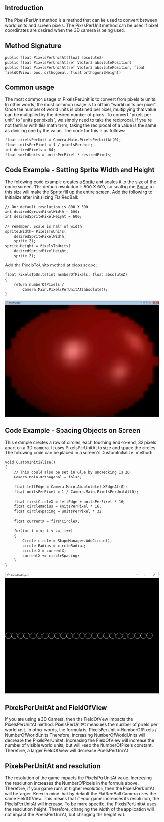 ## Introduction

The PixelsPerUnit method is a method that can be used to convert between world units and screen pixels. The PixesPerUnit method can be used if pixel coordinates are desired when the 3D camera is being used.

## Method Signature

    public float PixelsPerUnitAt(float absoluteZ)
    public float PixelsPerUnitAt(ref Vector3 absolutePosition)
    public float PixelsPerUnitAt(ref Vector3 absolutePosition, float fieldOfView, bool orthogonal, float orthogonalHeight)

## Common usage

The most common usage of PixelsPerUnit is to convert from pixels to units. In other words, the most common usage is to obtain "world units per pixel". Once the number of world units is obtained per pixel, multiplying that value can be multiplied by the desired number of pixels. To convert "pixels per unit" to "units per pixels", we simply need to take the reciprocal. If you're not familiar with this math term, taking the reciprocal of a value is the same as dividing one by the value. The code for this is as follows:

    float pixelsPerUnit = Camera.Main.PixelsPerUnitAt(0);
    float unitsPerPixel = 1 / pixelsPerUnit;
    int desiredPixels = 64;
    float worldUnits = unitsPerPixel * desiredPixels;

## Code Example - Setting Sprite Width and Height

The following code example creates a [Sprite](/frb/docs/index.php?title=Sprite.md "Sprite") and scales it to the size of the entire screen. The default resolution is 800 X 600, so scaling the [Sprite](/frb/docs/index.php?title=Sprite.md "Sprite") to this size will make the [Sprite](/frb/docs/index.php?title=Sprite.md "Sprite") fill up the entire screen. Add the following to Initialize after initializing FlatRedBall:

    // Our default resolution is 800 X 600
    int desiredSpritePixelWidth = 800;
    int desiredSpritePixelHeight = 600;

    // remember, Scale is half of width
    sprite.Width= PixelsToUnits(
        desiredSpritePixelWidth,
        sprite.Z);
    sprite.Height = PixelsToUnits(
        desiredSpritePixelHeight,
        sprite.Z);

Add the PixelsToUnits method at class scope:

    float PixelsToUnits(int numberOfPixels, float absoluteZ)
    {
        return numberOfPixels / 
            Camera.Main.PixelsPerUnitAt(absoluteZ);
    }

![PixelsPerUnit.png](/media/migrated_media-PixelsPerUnit.png)

## Code Example - Spacing Objects on Screen

This example creates a row of circles, each touching end-to-end, 32 pixels apart on a 3D camera. It uses PixelsPerUnitAt to size and space the circles. The following code can be placed in a screen's CustomInitialize  method:

``` lang:c#
void CustomInitialize()
{
    // This could also be set in Glue by unchecking Is 2D
    Camera.Main.Orthogonal = false;

    float leftEdge = Camera.Main.AbsoluteLeftXEdgeAt(0);
    float unitsPerPixel = 1 / Camera.Main.PixelsPerUnitAt(0);

    float firstCircleX = leftEdge + unitsPerPixel * 16;
    float circleRadius = unitsPerPixel * 16;
    float circleSpacing = unitsPerPixel * 32;

    float currentX = firstCircleX;

    for(int i = 0; i < 24; i++)
    {
        Circle circle = ShapeManager.AddCircle();
        circle.Radius = circleRadius;
        circle.X = currentX;
        currentX += circleSpacing;
    }
}
```

![](/media/2017-02-img_589de828605c9.png)

## PixelsPerUnitAt and FieldOfView

If you are using a 3D Camera, then the FieldOfView impacts the PixelsPerUnitAt method. PixelsPerUnitAt measures the number of pixels per world unit. In other words, the formula is: PixelsPerUnit = NumberOfPixels / NumberOfWorldUnits Therefore, increasing NumberOfWorldUnits will decrease the PixelsPerUnitAt. Increasing the FieldOfView will increase the number of visible world units, but will keep the NumberOfPixels constant. Therefore, a larger FieldOfView will decrease PixelsPerUnitAt

## PixelsPerUnitAt and resolution

The resolution of the game impacts the PixelsPerUnitAt value. Increasing the resolution increases the NumberOfPixels in the formula above. Therefore, if your game runs at higher resolution, then the PixelsPerUnitAt will be larger. Keep in mind that by default the FlatRedBall Camera uses the same FieldOfView. This means that if your game increases its resolution, the PixelsPerUnitAt will increase. To be more specific, the PixelsPerUnitAt uses the resolution height. Therefore, changing the width of the application will not impact the PixelsPerUnitAt, but changing the height will.
